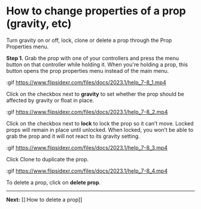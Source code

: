 # How to change properties of a prop (gravity, etc)

Turn gravity on or off, lock, clone or delete a prop through the Prop Properties menu. 

**Step 1.** Grab the prop with one of your controllers and press the menu button on that controller while holding it. When you're holding a prop, this button opens the prop properties menu instead of the main menu.

:gif https://www.flipsidexr.com/files/docs/2023.1/help_7-8_1.mp4

Click on the checkbox next to **gravity** to set whether the prop should be affected by gravity or float in place. 

:gif https://www.flipsidexr.com/files/docs/2023.1/help_7-8_2.mp4

Click on the checkbox next to **lock** to lock the prop so it can’t move.  Locked props will remain in place until unlocked. When locked, you won’t be able to grab the prop and it will not react to its gravity setting.

:gif https://www.flipsidexr.com/files/docs/2023.1/help_7-8_3.mp4

Click Clone to duplicate the prop.

:gif https://www.flipsidexr.com/files/docs/2023.1/help_7-8_4.mp4

To delete a prop, click on **delete prop**.


---

**Next:** [[:How to delete a prop]]

